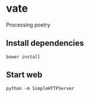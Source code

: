 # vate
Processing poetry

## Install dependencies

```shell
bower install
```


## Start web
```shell
python -m SimpleHTTPServer
```
